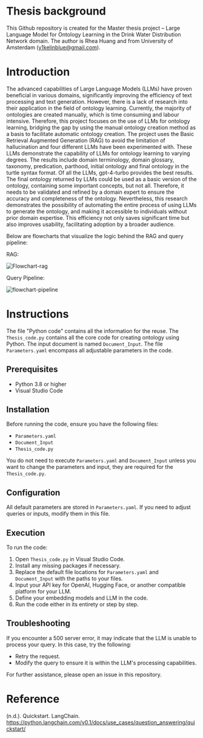 # Thesis background
This Github repository is created for the Master thesis project – Large Language Model for Ontology Learning in the Drink Water Distribution Network domain. The author is Rhea Huang and from University of Amsterdam (y1kelinblue@gmail.com). 

# Introduction
The advanced capabilities of Large Language Models (LLMs) have proven beneficial in various domains, significantly improving the efficiency of text processing and text generation. However, there is a lack of research into their application in the field of ontology learning. Currently, the majority of ontologies are created manually, which is time consuming and labour intensive.
Therefore, this project focuses on the use of LLMs for ontology learning, bridging the gap by using the manual ontology creation method as a basis to facilitate automatic ontology creation. The project uses the Basic Retrieval Augmented Generation (RAG) to avoid the limitation of hallucination and four different LLMs have been experimented with. These LLMs demonstrate the capability of LLMs for ontology learning to varying degrees. The results include domain terminology, domain glossary, taxonomy, predication, parthood, initial ontology and final ontology in the turtle syntax format. Of all the LLMs, gpt-4-turbo provides the best results. The final ontology returned by LLMs could be used as a basic version of the ontology, containing some important concepts, but not all. Therefore, it needs to be validated and refined by a domain expert to ensure the accuracy and completeness of the ontology. Nevertheless, this research demonstrates the possibility of automating the entire process of using LLMs to generate the ontology, and making it accessible to individuals without prior domain expertise. This efficiency not only saves significant time but also improves usability, facilitating adoption by a broader audience. 

Below are flowcharts that visualize the logic behind the RAG and query pipeline:

RAG:

![Flowchart-rag](https://github.com/Rhea0000/Thesis/assets/145769931/06890aec-822c-4c1b-b449-822c08a6cac0)


Query Pipeline:

![flowchart-pipeline](https://github.com/Rhea0000/Thesis/assets/145769931/51fba993-8a2b-4347-a7e4-2df38d7cf966)



# Instructions
The file "Python code" contains all the information for the reuse. 
The `Thesis_code.py` contains all the core code for creating ontology using Python.
The input document is named `Document_Input`. 
The file `Parameters.yaml` encompass all adjustable parameters in the code. 

## Prerequisites

- Python 3.8 or higher
- Visual Studio Code

## Installation

Before running the code, ensure you have the following files:
- `Parameters.yaml`
- `Document_Input`
- `Thesis_code.py`

You do not need to execute `Parameters.yaml` and `Document_Input` unless you want to change the parameters and input, they are required for the `Thesis_code.py`.

## Configuration

All default parameters are stored in `Parameters.yaml`. If you need to adjust queries or inputs, modify them in this file.

## Execution

To run the code:
1. Open `Thesis_code.py` in Visual Studio Code.
2. Install any missing packages if necessary.
3. Replace the default file locations for `Parameters.yaml` and `Document_Input` with the paths to your files.
4. Input your API key for OpenAI, Hugging Face, or another compatible platform for your LLM.
5. Define your embedding models and LLM in the code.
6. Run the code either in its entirety or step by step.

## Troubleshooting

If you encounter a 500 server error, it may indicate that the LLM is unable to process your query. In this case, try the following:
- Retry the request.
- Modify the query to ensure it is within the LLM's processing capabilities.

For further assistance, please open an issue in this repository.

# Reference
(n.d.). Quickstart. LangChain. https://python.langchain.com/v0.1/docs/use_cases/question_answering/quickstart/
